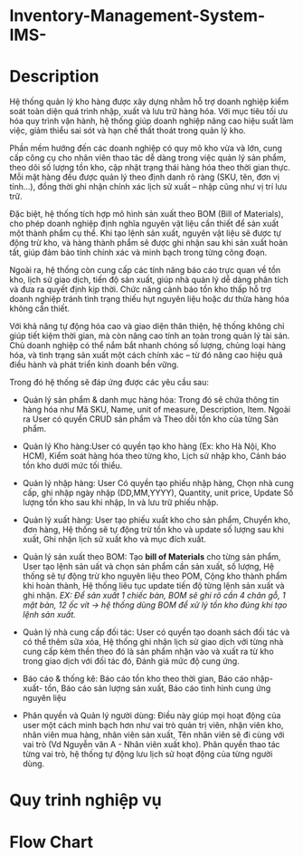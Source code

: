 # Inventory-Management-System-IMS-
# Description 
Hệ thống quản lý kho hàng được xây dựng nhằm hỗ trợ doanh nghiệp kiểm soát toàn diện quá trình nhập, xuất và lưu trữ hàng hóa. Với mục tiêu tối ưu hóa quy trình vận hành, hệ thống giúp doanh nghiệp nâng cao hiệu suất làm việc, giảm thiểu sai sót và hạn chế thất thoát trong quản lý kho.

Phần mềm hướng đến các doanh nghiệp có quy mô kho vừa và lớn, cung cấp công cụ cho nhân viên thao tác dễ dàng trong việc quản lý sản phẩm, theo dõi số lượng tồn kho, cập nhật trạng thái hàng hóa theo thời gian thực. Mỗi mặt hàng đều được quản lý theo định danh rõ ràng (SKU, tên, đơn vị tính...), đồng thời ghi nhận chính xác lịch sử xuất – nhập cũng như vị trí lưu trữ.

Đặc biệt, hệ thống tích hợp mô hình sản xuất theo BOM (Bill of Materials), cho phép doanh nghiệp định nghĩa nguyên vật liệu cần thiết để sản xuất một thành phẩm cụ thể. Khi tạo lệnh sản xuất, nguyên vật liệu sẽ được tự động trừ kho, và hàng thành phẩm sẽ được ghi nhận sau khi sản xuất hoàn tất, giúp đảm bảo tính chính xác và minh bạch trong từng công đoạn.

Ngoài ra, hệ thống còn cung cấp các tính năng báo cáo trực quan về tồn kho, lịch sử giao dịch, tiến độ sản xuất, giúp nhà quản lý dễ dàng phân tích và đưa ra quyết định kịp thời. Chức năng cảnh báo tồn kho thấp hỗ trợ doanh nghiệp tránh tình trạng thiếu hụt nguyên liệu hoặc dư thừa hàng hóa không cần thiết.

Với khả năng tự động hóa cao và giao diện thân thiện, hệ thống không chỉ giúp tiết kiệm thời gian, mà còn nâng cao tính an toàn trong quản lý tài sản. Chủ doanh nghiệp có thể nắm bắt nhanh chóng số lượng, chủng loại hàng hóa, và tình trạng sản xuất một cách chính xác – từ đó nâng cao hiệu quả điều hành và phát triển kinh doanh bền vững.

Trong đó hệ thống sẽ đáp ứng được các yêu cầu sau:

- Quản lý sản phẩm & danh mục hàng hóa: Trong đó sẽ chứa thông tin hàng hóa như Mã SKU, Name, unit of measure, Description, Item. Ngoài ra User có quyền CRUD sản phẩm và Theo dỗi tồn kho của từng Sản phẩm.
  
- Quản lý Kho hàng:User có quyền tạo kho hàng (Ex: kho Hà Nội, Kho HCM), Kiểm soát hàng hóa theo từng kho, Lịch sử nhập kho, Cảnh báo tồn kho dưới mức tối thiểu.

- Quản lý nhập hàng: User Có quyền tạo phiếu nhập hàng, Chọn nhà cung cấp, ghi nhập ngày nhập (DD,MM,YYYY), Quantity, unit price, Update Số lượng tồn kho sau khi nhập, In và lưu trữ phiếu nhập.

- Quản lý xuất hàng: User tạo phiếu xuất kho cho sản phẩm, Chuyển kho, đơn hàng, Hệ thống sẽ tự động trừ tồn kho và update số lượng sau khi xuất, Ghi nhận lịch sử xuất kho và mục đích xuất.

- Quản lý sản xuất theo BOM: Tạo **bill of Materials** cho từng sản phẩm, User tạo lệnh sản uất và chọn sản phẩm cần sản xuất, số lượng, Hệ thống sẽ tự động trừ kho nguyên liệu theo POM, Cộng kho thành phẩm khi hoàn thành, Hệ thống liêu tục update tiến độ từng lệnh sản xuất và ghi nhận.
_EX: Để sản xuất 1 chiếc bàn, BOM sẽ ghi rõ cần 4 chân gỗ, 1 mặt bàn, 12 ốc vít → hệ thống dùng BOM để xử lý tồn kho đúng khi tạo lệnh sản xuất._

- Quản lý nhà cung cấp đối tác: User có quyền tạo doanh sách đối tác và có thể thêm sữa xóa, Hệ thống ghi nhận lịch sử giao dịch với từng nhà cung cấp kèm thền theo đó là sản phẩm nhận vào và xuất ra từ kho trong giao dịch với đối tác đó, Đánh giá mức độ cung ứng.

- Báo cáo & thống kê: Báo cáo tồn kho theo thời gian, Báo cáo nhập- xuất- tồn, Báo cáo sản lượng sản xuất, Báo cáo tình hình cung ứng nguyên liệu

- Phân quyền và Quản lý người dùng: Điều này giúp mọi hoạt động của user một cách minh bạch hơn như vai trò quản trị viên, nhận viên kho, nhân viên mua hàng, nhân viên sản xuất, Tên nhân viên sẽ đi cùng với vai trò (Vd Nguyễn văn A - Nhân viên xuất kho). Phân quyền thao tác từng vai trò, hệ thống tự động lưu lịch sử hoạt động của từng người dùng.
# Quy trinh nghiệp vụ
# Flow Chart 
